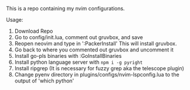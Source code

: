 This is a repo containing my nvim configurations. 

Usage:
1. Download Repo
2. Go to config/init.lua, comment out gruvbox, and save
3. Reopen neovim and type in ':PackerInstall' This will install gruvbox.
4. Go back to where you commented out gruvbox and uncomment it
5. Install go-pls binaries with :GoInstallBinaries
6. Install python language server with ```npm i -g pyright```
7. Install ripgrep (It is necessary for fuzzy grep aka the telescope plugin)
8. Change pyenv directory in plugins/configs/nvim-lspconfig.lua to the output of 'which python'
